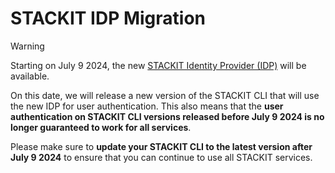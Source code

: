 # STACKIT IDP Migration

> [!WARNING]
> Starting on July 9 2024, the new [STACKIT Identity Provider (IDP)](https://docs.stackit.cloud/stackit/en/release-notes-23101442.html#ReleaseNotes-2024-06-21-identity-provider) will be available.
>
> On this date, we will release a new version of the STACKIT CLI that will use the new IDP for user authentication. This also means that the **user authentication on STACKIT CLI versions released before July 9 2024 is no longer guaranteed to work for all services**.
>
> Please make sure to **update your STACKIT CLI to the latest version after July 9 2024** to ensure that you can continue to use all STACKIT services.
